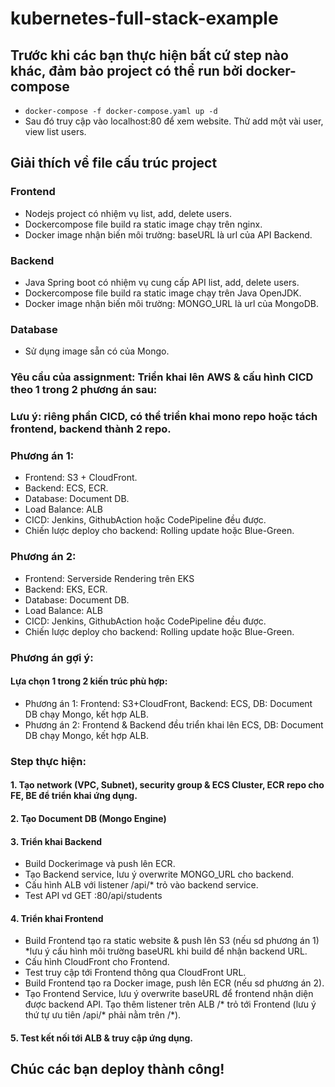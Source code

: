 # kubernetes-full-stack-example
## Trước khi các bạn thực hiện bất cứ step nào khác, đảm bảo project có thể run bởi docker-compose
- ```docker-compose -f docker-compose.yaml up -d```
- Sau đó truy cập vào localhost:80 để xem website. Thử add một vài user, view list users.

## Giải thích về file cấu trúc project
### Frontend
- Nodejs project có nhiệm vụ list, add, delete users.
- Dockercompose file build ra static image chạy trên nginx.
- Docker image nhận biến môi trường: baseURL là url của API Backend.
### Backend
- Java Spring boot có nhiệm vụ cung cấp API list, add, delete users.
- Dockercompose file build ra static image chạy trên Java OpenJDK.
- Docker image nhận biến môi trường: MONGO_URL là url của MongoDB.
### Database
- Sử dụng image sẵn có của Mongo.

### Yêu cầu của assignment: Triển khai lên AWS & cấu hình CICD theo 1 trong 2 phương án sau:
### Lưu ý: riêng phần CICD, có thể triển khai mono repo hoặc tách frontend, backend thành 2 repo.
### Phương án 1:
- Frontend: S3 + CloudFront.
- Backend: ECS, ECR.
- Database: Document DB.
- Load Balance: ALB
- CICD: Jenkins, GithubAction hoặc CodePipeline đều được.
- Chiến lược deploy cho backend: Rolling update hoặc Blue-Green.

### Phương án 2:
- Frontend: Serverside Rendering trên EKS
- Backend: EKS, ECR.
- Database: Document DB.
- Load Balance: ALB
- CICD: Jenkins, GithubAction hoặc CodePipeline đều được.
- Chiến lược deploy cho backend: Rolling update hoặc Blue-Green.

### Phương án gợi ý:
#### ⁠Lựa chọn 1 trong 2 kiến trúc phù hợp: 

- Phương án 1: Frontend: S3+CloudFront, Backend: ECS, DB: Document DB chạy Mongo, kết hợp ALB.
- Phương án 2: Frontend & Backend đều triển khai lên ECS, DB: Document DB chạy Mongo, kết hợp ALB.
### Step thực hiện:
#### 1. Tạo network (VPC, Subnet), security group & ECS Cluster, ECR repo cho FE, BE để triển khai ứng dụng.
#### 2. Tạo Document DB (Mongo Engine)
#### 3. ⁠Triển khai Backend
- Build Dockerimage và push lên ECR. 
- Tạo Backend service, lưu ý overwrite MONGO_URL cho backend. 
- Cấu hình ALB với listener /api/* trỏ vào backend service. 
- Test API vd GET <domain-alb>:80/api/students
#### 4. Triển khai Frontend
- Build Frontend tạo ra static website & push lên S3 (nếu sd phương án 1) *lưu ý cấu hình môi trường baseURL khi build để nhận backend URL.
- Cấu hình CloudFront cho Frontend.
- Test truy cập tới Frontend thông qua CloudFront URL.
- Build Frontend tạo ra Docker image, push lên ECR (nếu sd phương án 2).
- Tạo Frontend Service, lưu ý overwrite baseURL để frontend nhận diện được backend API. Tạo thêm listener trên ALB /* trỏ tới Frontend (lưu ý thứ tự ưu tiên /api/* phải nằm trên /*).
#### 5. Test kết nối tới ALB & truy cập ứng dụng.

## Chúc các bạn deploy thành công!
